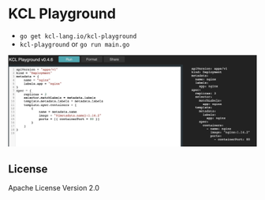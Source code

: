 # KCL Playground

- `go get kcl-lang.io/kcl-playground`
- `kcl-playground` or `go run main.go`

![](screenshot.jpg)

## License

Apache License Version 2.0
